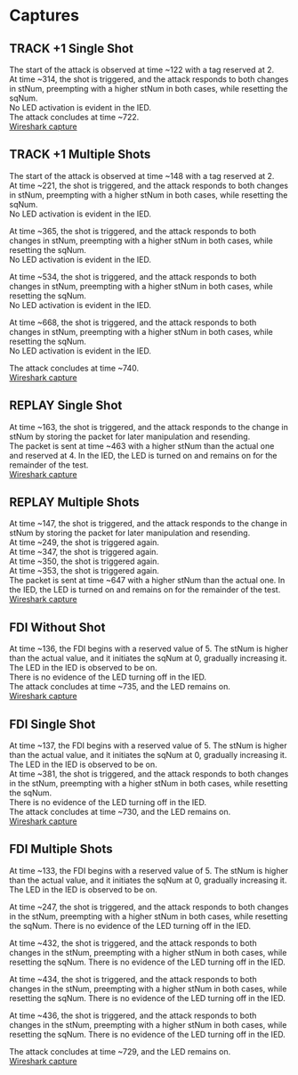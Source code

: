# Captures

## TRACK +1 Single Shot
The start of the attack is observed at time ~122 with a tag reserved at 2.<br>
At time ~314, the shot is triggered, and the attack responds to both changes in stNum, preempting with a higher stNum in both cases,
while resetting the sqNum.<br>
No LED activation is evident in the IED.<br>
The attack concludes at time ~722.<br>
[Wireshark capture](https://drive.google.com/file/d/1q3NpGLjBJsJ8kYkyGis_Pnjo2hwzSpex/view?usp=drive_link)

## TRACK +1 Multiple Shots
The start of the attack is observed at time ~148 with a tag reserved at 2.<br>
At time ~221, the shot is triggered, and the attack responds to both changes in stNum, preempting with a higher stNum in both cases,
while resetting the sqNum.<br>
No LED activation is evident in the IED.<br>

At time ~365, the shot is triggered, and the attack responds to both changes in stNum, preempting with a higher stNum in both cases,
while resetting the sqNum.<br>
No LED activation is evident in the IED.<br>

At time ~534, the shot is triggered, and the attack responds to both changes in stNum, preempting with a higher stNum in both cases,
while resetting the sqNum.<br>
No LED activation is evident in the IED.<br>

At time ~668, the shot is triggered, and the attack responds to both changes in stNum, preempting with a higher stNum in both cases,
while resetting the sqNum.<br>
No LED activation is evident in the IED.<br>

The attack concludes at time ~740.<br>
[Wireshark capture](https://drive.google.com/file/d/1j9dl6Rxrd6hk_OiBv1YAOAtwAJjOYYjF/view?usp=drive_link)

## REPLAY Single Shot
At time ~163, the shot is triggered, and the attack responds to the change in stNum by storing the packet for later manipulation and resending.<br>
The packet is sent at time ~463 with a higher stNum than the actual one and reserved at 4. In the IED, the LED is turned on and remains on for the
remainder of the test.<br>
[Wireshark capture](https://drive.google.com/file/d/1qxmtNb4SXhpZmQ29JS2BP322jdhXOnLW/view?usp=drive_link)

## REPLAY Multiple Shots
At time ~147, the shot is triggered, and the attack responds to the change in stNum by storing the packet for later manipulation and resending.<br>
At time ~249, the shot is triggered again.<br>
At time ~347, the shot is triggered again.<br>
At time ~350, the shot is triggered again.<br>
At time ~353, the shot is triggered again.<br>
The packet is sent at time ~647 with a higher stNum than the actual one. In the IED, the LED is turned on and remains on for the
remainder of the test.<br>
[Wireshark capture](https://drive.google.com/file/d/1e9-GTMkkeM7-Zhlp0iuoeTIfpfX_IrB8/view?usp=drive_link)

## FDI Without Shot
At time ~136, the FDI begins with a reserved value of 5. The stNum is higher than the actual value, and it initiates the sqNum at 0, gradually increasing it.
The LED in the IED is observed to be on.<br>
There is no evidence of the LED turning off in the IED.<br>
The attack concludes at time ~735, and the LED remains on.<br>
[Wireshark capture](https://drive.google.com/file/d/10iKn0DsEVR06KYht21ayWodgFSi4fUOl/view?usp=drive_link)

## FDI Single Shot
At time ~137, the FDI begins with a reserved value of 5. The stNum is higher than the actual value, and it initiates the sqNum at 0, gradually increasing it.<br>
The LED in the IED is observed to be on.<br>
At time ~381, the shot is triggered, and the attack responds to both changes in the stNum, preempting with a higher stNum in both cases,
while resetting the sqNum.<br>
There is no evidence of the LED turning off in the IED.<br>
The attack concludes at time ~730, and the LED remains on.<br>
[Wireshark capture](https://drive.google.com/file/d/1Y-2RKQ0HWmgWZyPEg8DKCklEciQ2Z6s2/view?usp=drive_link)

## FDI Multiple Shots
At time ~133, the FDI begins with a reserved value of 5. The stNum is higher than the actual value, and it initiates the sqNum at 0, gradually increasing it.
The LED in the IED is observed to be on.<br>

At time ~247, the shot is triggered, and the attack responds to both changes in the stNum, preempting with a higher stNum in both cases,
while resetting the sqNum. There is no evidence of the LED turning off in the IED.<br>

At time ~432, the shot is triggered, and the attack responds to both changes in the stNum, preempting with a higher stNum in both cases,
while resetting the sqNum. There is no evidence of the LED turning off in the IED.<br>

At time ~434, the shot is triggered, and the attack responds to both changes in the stNum, preempting with a higher stNum in both cases,
while resetting the sqNum. There is no evidence of the LED turning off in the IED.<br>

At time ~436, the shot is triggered, and the attack responds to both changes in the stNum, preempting with a higher stNum in both cases,
while resetting the sqNum. There is no evidence of the LED turning off in the IED.<br>

The attack concludes at time ~729, and the LED remains on.<br>
[Wireshark capture](https://drive.google.com/file/d/1HbHaeE0ELKEAjRN68R8bV9_biX0ll5iM/view?usp=drive_link)
